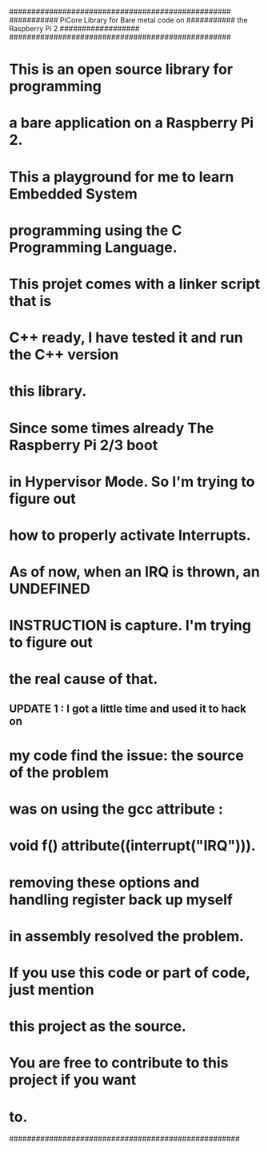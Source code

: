 ##################################################
########### PiCore Library for Bare metal code on
########### the Raspberry Pi 2  ##################
##################################################
# This is an open source library for programming 
# a bare application on a Raspberry Pi 2.
# This a playground for me to learn Embedded System
# programming using the C Programming Language.
# This projet comes with a linker script that is 
# C++ ready, I have tested it and run the C++ version
# this library. 
# Since some times already The Raspberry Pi 2/3 boot 
# in Hypervisor Mode. So I'm trying to figure out
# how to properly activate Interrupts.
# As of now, when an IRQ is thrown, an UNDEFINED
# INSTRUCTION is capture. I'm trying to figure out 
# the real cause of that.
## UPDATE 1 : I got a little time and used it to hack on
# my code find the issue: the source of the problem 
# was on using the gcc attribute :
# void f()  __attribute__((interrupt("IRQ"))).
# removing these options and handling register back up myself
# in assembly resolved the problem.

# If you use this code or part of code, just mention
# this project as the source.
# You are free to contribute to this project if you want
# to. 
####################################################
